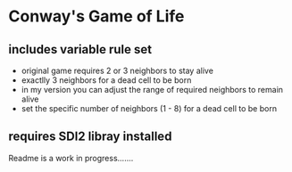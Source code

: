 # Conway's Game of Life
## includes variable rule set
- original game requires 2 or 3 neighbors to stay alive
- exactlly 3 neighbors for a dead cell to be born
- in my version you can adjust the range of required neighbors to remain alive
- set the specific number of neighbors (1 - 8) for a dead cell to be born
## requires SDl2 libray installed

Readme is a work in progress.......
